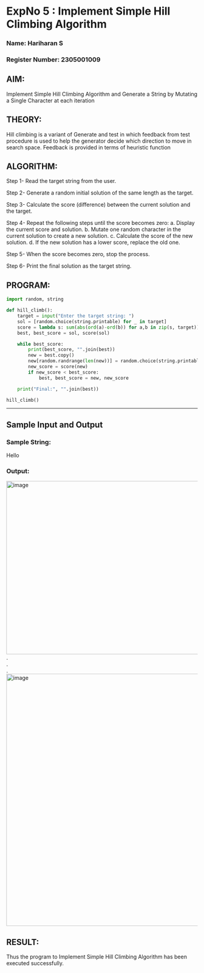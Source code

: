 <h1>ExpNo 5 : Implement Simple Hill Climbing Algorithm</h1> 
<h3>Name: Hariharan S            </h3>
<h3>Register Number:    2305001009         </h3>
<h2> AIM: </h2>
<p>Implement Simple Hill Climbing Algorithm and Generate a String by Mutating a Single Character at each iteration </p>
<h2> THEORY: </h2>
<p>Hill climbing is a variant of Generate and test in which feedback from test procedure is used to help the generator decide which direction to move in search space.
Feedback is provided in terms of heuristic function
</p>


## ALGORITHM:
 
Step 1- Read the target string from the user.

Step 2- Generate a random initial solution of the same length as the target.

Step 3- Calculate the score (difference) between the current solution and the target.

Step 4- Repeat the following steps until the score becomes zero:
a. Display the current score and solution.
b. Mutate one random character in the current solution to create a new solution.
c. Calculate the score of the new solution.
d. If the new solution has a lower score, replace the old one.

Step 5- When the score becomes zero, stop the process.

Step 6- Print the final solution as the target string.

## PROGRAM:
```python
import random, string

def hill_climb():
    target = input("Enter the target string: ")
    sol = [random.choice(string.printable) for _ in target]
    score = lambda s: sum(abs(ord(a)-ord(b)) for a,b in zip(s, target))
    best, best_score = sol, score(sol)

    while best_score:
        print(best_score, "".join(best))
        new = best.copy()
        new[random.randrange(len(new))] = random.choice(string.printable)
        new_score = score(new)
        if new_score < best_score:
            best, best_score = new, new_score

    print("Final:", "".join(best))

hill_climb()
```

<hr>
<h2>Sample Input and Output</h2>
<h3>Sample String:</h3> Hello
<h3>Output:</h3>
<img width="1234" height="455" alt="image" src="https://github.com/user-attachments/assets/315892ca-7be1-4595-81a3-4b04a340cc2b" />
.<br>
.<br>
.<br>
<img width="1053" height="662" alt="image" src="https://github.com/user-attachments/assets/2b2e6739-3908-4cab-a758-995268edacaa" />



## RESULT:

Thus the program to Implement Simple Hill Climbing Algorithm has been executed successfully.
